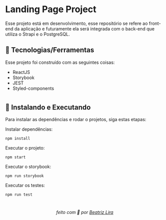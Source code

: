 # Landing Page Project

Esse projeto está em desenvolvimento, esse repositório se refere ao front-end da aplicação e futuramente ela será integrada com o back-end que utiliza o Strapi e o PostgreSQL.


## 🔧 Tecnologias/Ferramentas

Esse projeto foi construído com as seguintes coisas:

- ReactJS
- Storybook
- JEST
- Styled-components

#

## 🚀 Instalando e Executando

Para instalar as dependências e rodar o projetos, siga estas etapas:

Instalar dependências:

```
npm install
```

Executar o projeto:

```
npm start
```

Executar o storybook:

```
npm run storybook
```

Executar os testes:

```
npm run test
```

#

<div align="center">
  <i>feito com 🤍 por <a href="https://www.linkedin.com/in/beatrizliragonzaga/" target="_blank">Beatriz Lira</a></i>
</div>
